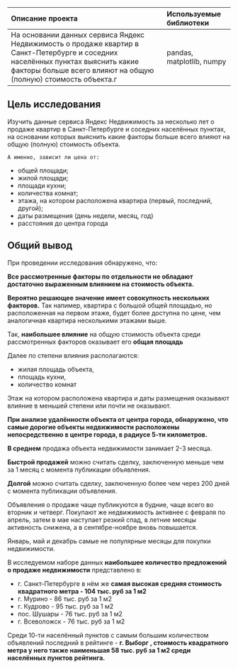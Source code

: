| Описание проекта    |      Используемые библиотеки |
|:---------|:---------|
| На основании данных сервиса Яндекс Недвижимость о продаже квартир в Санкт-Петербурге и соседних населённых пунктах выяснить какие факторы больше всего влияют на общую (полную) стоимость объекта.г | pandas, matplotlib, numpy |



## Цель исследования

Изучить данные сервиса Яндекс Недвижимость за несколько лет о продаже квартир в Санкт-Петербурге и соседних населённых пунктах, на основании которых выяснить какие факторы больше всего влияют на общую (полную) стоимость объекта.
    
    А именно, зависит ли цена от:
* общей площади;
* жилой площади;
* площади кухни;
* количества комнат;
* этажа, на котором расположена квартира (первый, последний, другой);
* даты размещения (день недели, месяц, год)
* расстояния до центра города



## Общий вывод

При проведении исследования обнаружено, что:

**Все рассмотренные факторы по отдельности не обладают достаточно выраженным влиянием на стоимость объекта.**

**Вероятно решающее значение имеет совокупность нескольких факторов.** Так напимер, квартира с большой общей площадью, но расположенная на первом этаже, будет более доступна по цене, чем аналогичная квартира несколькими этажами выше.

Так, **наибольшее влияние** на общую стоимость объекта среди рассмотренных факторов оказывает его **общая площадь**

Далее по степени влияния располагаются:
* жилая площадь объекта,
* площадь кухни,
* количество комнат

Этаж на котором расположена квартира и даты размещения оказывают влияние в меньшей степени или почти не оказывают.

**При анализе удалённости объекта от центра города, обнаружено, что самые дорогие объекты недвижимости расположены непосредственно в центре города, в радиусе 5-ти километров.**

**В среднем** продажа объекта недвижимости занимает 2-3 месяца. 

**Быстрой продажей** можно считать сделку, заключенную меньше чем за 1 месяц с момента публикации объявления.
    
**Долгой** можно считать сделку, заключенную более чем через 200 дней с момента публикации объявления.

Объявления о продаже чаще публикуются в будние, чаще всего во вторник и четверг.
Покупают же недвижимость активнее с февраля по апрель, затем в мае наступает резкий спад, в летние месяцы активность снижена, а в сентябре-ноябре вновь повышается.

Январь, май и декабрь самые не популярные месяцы для покупки недвижимости.

В исследуемом наборе данных **наибольшее количество предложений о продаже недвижимости** представлено в:
* г. Санкт-Петербурге в нём же **самая высокая средняя стоимость квадратного метра - 104 тыс. руб за 1 м2**
* г. Мурино  - 86 тыс. руб за 1 м2
* г. Кудрово  - 95 тыс. руб за 1 м2
* пос. Шушары  - 76 тыс. руб за 1 м2
* г. Всеволожск  - 76 тыс. руб за 1 м2

Среди 10-ти населённый пунктов с самым большим количеством объявлений последний в рейтинге - **г. Выборг , стоимость квадратного метра у него также наименьшая 58 тыс. руб за 1 м2 среди населённых пунктов рейтинга.**
